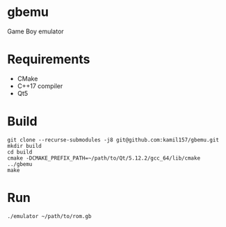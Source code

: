 # gbemu
Game Boy emulator

# Requirements
* CMake
* C++17 compiler
* Qt5

# Build
```
git clone --recurse-submodules -j8 git@github.com:kamil157/gbemu.git
mkdir build
cd build
cmake -DCMAKE_PREFIX_PATH=~/path/to/Qt/5.12.2/gcc_64/lib/cmake ../gbemu
make
```

# Run
```
./emulator ~/path/to/rom.gb
```
